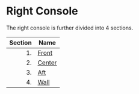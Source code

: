 # Right Console

The right console is further divided into 4 sections.

| Section | Name                        |
| ------: | --------------------------- |
|      1. | [Front](front_section.md)   |
|      2. | [Center](center_section.md) |
|      3. | [Aft](aft_section.md)       |
|      4. | [Wall](wall.md)             |
